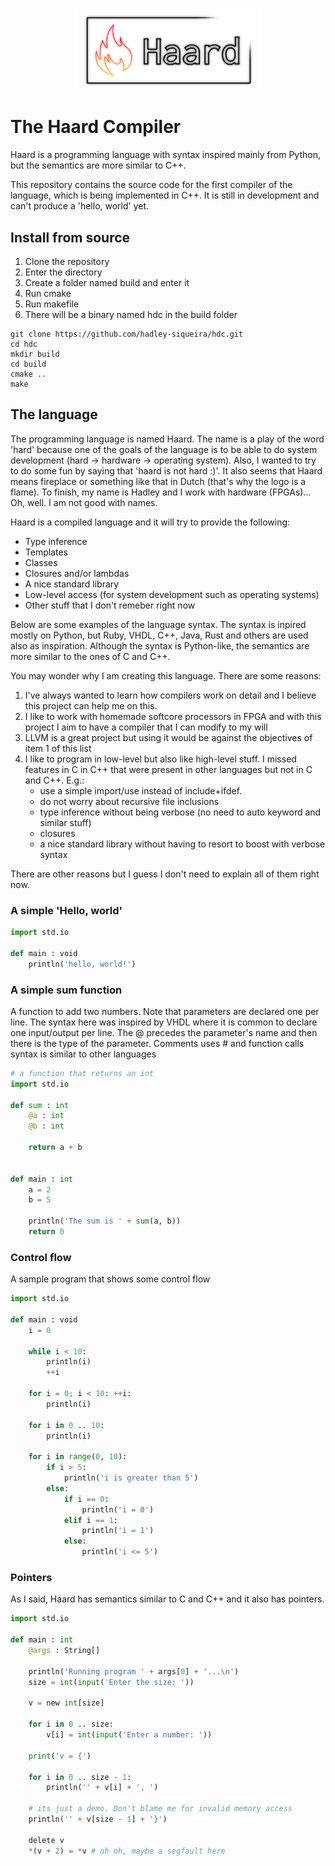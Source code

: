 <p align="center">
  <img src="https://github.com/hadley-siqueira/hdc/blob/master/img/haard-logo.png" width="300">
</p>

# The Haard Compiler

Haard is a programming language with syntax inspired 
mainly from Python, but the semantics are more similar to C++. 

This repository contains the source code for the first compiler
of the language, which is being implemented in C++. It is still in
development and can't produce a 'hello, world' yet.

## Install from source

1. Clone the repository
2. Enter the directory
3. Create a folder named build and enter it
4. Run cmake
5. Run makefile
6. There will be a binary named hdc in the build folder

```
git clone https://github.com/hadley-siqueira/hdc.git
cd hdc
mkdir build
cd build
cmake ..
make
```

## The language

The programming language is named Haard. The name is a play of the 
word 'hard' because one of the goals of the language is to be able to do
system development (hard -> hardware -> operating system). Also, I wanted 
to try to do some fun by saying that 'haard is not hard :)'.
It also seems that Haard means fireplace or something like that in Dutch 
(that's why the logo is a flame). To finish, my name is Hadley and I work with
hardware (FPGAs)... Oh, well. I am not good with names. 

Haard is a compiled language and it will try to provide the following:

* Type inference
* Templates
* Classes
* Closures and/or lambdas
* A nice standard library
* Low-level access (for system development such as operating systems)
* Other stuff that I don't remeber right now

Below are some examples of the language syntax. The syntax is inpired mostly on 
Python, but Ruby, VHDL, C++, Java, Rust and others are used also as inspiration. 
Although the syntax is Python-like, the semantics are more similar to the ones of
C and C++.

You may wonder why I am creating this language. There are some reasons:

1. I've always wanted to learn how compilers work on detail and I believe this project
  can help me on this.
2. I like to work with homemade softcore processors in FPGA and with this project I aim to have
  a compiler that I can modify to my will
3. LLVM is a great project but using it would be against the objectives of item 1 of this list
4. I like to program in low-level but also like high-level stuff. I missed features in C in C++ that were
   present in other languages but not in C and C++. E.g.: 
    * use a simple import/use instead of include+ifdef. 
    * do not worry about recursive file inclusions
    * type inference without being verbose (no need to auto keyword and similar stuff)
    * closures
    * a nice standard library without having to resort to boost with verbose syntax

There are other reasons but I guess I don't need to explain all of them right now.

### A simple 'Hello, world'

```python
import std.io

def main : void
    println('hello, world!')
```

### A simple sum function

A function to add two numbers. Note that parameters are declared one per line. The syntax here
was inspired by VHDL where it is common to declare one input/output per line. The @ precedes the
parameter's name and then there is the type of the parameter. Comments uses # and function calls
syntax is similar to other languages

```python
# a function that returns an int
import std.io

def sum : int 
    @a : int
    @b : int

    return a + b


def main : int
    a = 2
    b = 5

    println('The sum is ' + sum(a, b))
    return 0
```

### Control flow

A sample program that shows some control flow

```python
import std.io

def main : void
    i = 0

    while i < 10:
        println(i)
        ++i

    for i = 0; i < 10: ++i:
        println(i)

    for i in 0 .. 10:
        println(i)

    for i in range(0, 10):
        if i > 5:
            println('i is greater than 5')
        else:
            if i == 0:
                println('i = 0')
            elif i == 1:
                println('i = 1')
            else:
                println('i <= 5')
```

### Pointers

As I said, Haard has semantics similar to C and C++ and it also has pointers.

```python
import std.io

def main : int
    @args : String[]

    println('Running program ' + args[0] + '...\n')
    size = int(input('Enter the size: '))

    v = new int[size]

    for i in 0 .. size:
        v[i] = int(input('Enter a number: '))

    print('v = {')

    for i in 0 .. size - 1:
        println('' + v[i] + ', ')

    # its just a demo. Don't blame me for invalid memory access
    println('' + v[size - 1] + '}')

    delete v
    *(v + 2) = *v # uh oh, maybe a segfault here
```
